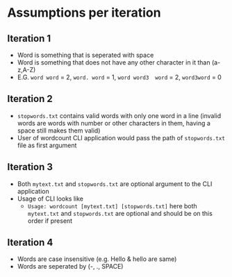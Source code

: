 # Assumptions per iteration

## Iteration 1
- Word is something that is seperated with space
- Word is something that does not have any other character in it than (a-z,A-Z)
- E.G. `word word` = 2, `word. word` = 1, `word word3  word` = 2, `word3word` = 0

## Iteration 2
- `stopwords.txt` contains valid words with only one word in a line (invalid words are words with number or other characters in them, having a space still makes them valid)
- User of wordcount CLI application would pass the path of `stopwords.txt` file as first argument


## Iteration 3
- Both `mytext.txt` and `stopwords.txt` are optional argument to the CLI application
- Usage of CLI looks like
  * `Usage: wordcount [mytext.txt] [stopwords.txt]` here both `mytext.txt` and `stopwords.txt` are optional and should be on this order if present


## Iteration 4
- Words are case insensitive (e.g. Hello & hello are same)
- Words are seperated by (-, ., SPACE)